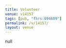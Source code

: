```yaml
---
title: Volunteer
venue: v14157
tags: [pub, "fhrs:694609"]
permalink: /v/14157/
layout: venue
---
```

null